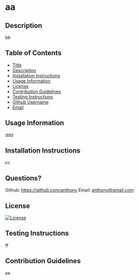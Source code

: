 # aa

## Description
bb

## Table of Contents
 - [Title](#aa)
 - [Description](#description)
 - [Installation Instructions](#installation-instructions)
 - [Usage Information](#usage-information)
 - [License](#license)
 - [Contribution Guidelines](#contribution-guidelines)
 - [Testing Instructions](#testing-instructions)
 - [Github Username](#github-username)
 - [Email](#email)


## Usage Information
ddd

## Installation Instructions
cc


## Questions?
Github: https://github.com/anthony
Email: anthony@gmail.com

## License
[![License](https://img.shields.io/badge/License-Apache_2.0-blue.svg)](https://opensource.org/licenses/Apache-2.0)

## Testing Instructions
ff


## Contribution Guidelines
ee

